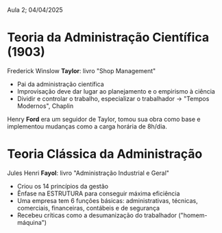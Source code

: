 Aula 2; 04/04/2025

# Teoria da Administração Científica (1903)
Frederick Winslow **Taylor**: livro "Shop Management"
- Pai da administração científica
- Improvisação deve dar lugar ao planejamento e o empirismo à ciência
- Dividir e controlar o trabalho, especializar o trabalhador -> "Tempos Modernos", Chaplin

Henry **Ford** era um seguidor de Taylor, tomou sua obra como base e implementou mudanças como a carga horária de 8h/dia.

# Teoria Clássica da Administração
Jules Henri **Fayol**: livro "Administração Industrial e Geral"
- Criou os 14 princípios da gestão
- Ênfase na ESTRUTURA para conseguir máxima eficiência
- Uma empresa tem 6 funções básicas: administrativas, técnicas, comerciais, financeiras, contábeis e de segurança
- Recebeu críticas como a desumanização do trabalhador ("homem-máquina") 